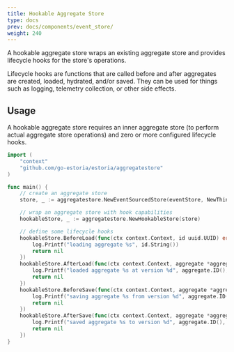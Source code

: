 ```yaml
---
title: Hookable Aggregate Store
type: docs
prev: docs/components/event_store/
weight: 240
---
```


A hookable aggregate store wraps an existing aggregate store and provides lifecycle hooks for the store's operations.

Lifecycle hooks are functions that are called before and after aggregates are created, loaded, hydrated, and/or saved. They can be used for things such as logging, telemetry collection, or other side effects.

## Usage

A hookable aggregate store requires an inner aggregate store (to perform actual aggregate store operations) and zero or more configured lifecycle hooks.

```go
import (
    "context"
    "github.com/go-estoria/estoria/aggregatestore"
)

func main() {
    // create an aggregate store
    store, _ := aggregatestore.NewEventSourcedStore(eventStore, NewThing)

    // wrap an aggregate store with hook capabilities
    hookableStore, _ := aggregatestore.NewHookableStore(store)

    // define some lifecycle hooks
    hookableStore.BeforeLoad(func(ctx context.Context, id uuid.UUID) error {
		log.Printf("loading aggregate %s", id.String())
		return nil
	})
	hookableStore.AfterLoad(func(ctx context.Context, aggregate *aggregatestore.Aggregate[Account]) error {
		log.Printf("loaded aggregate %s at version %d", aggregate.ID(), aggregate.Version())
		return nil
	})
	hookableStore.BeforeSave(func(ctx context.Context, aggregate *aggregatestore.Aggregate[Account]) error {
		log.Printf("saving aggregate %s from version %d", aggregate.ID(), aggregate.Version())
		return nil
	})
	hookableStore.AfterSave(func(ctx context.Context, aggregate *aggregatestore.Aggregate[Account]) error {
		log.Printf("saved aggregate %s to version %d", aggregate.ID(), aggregate.Version())
		return nil
	})
}
```
